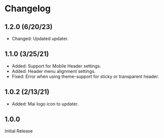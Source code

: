 # Changelog

## 1.2.0 (6/20/23)
* Changed: Updated updater.

## 1.1.0 (3/25/21)
* Added: Support for Mobile Header settings.
* Added: Header menu alignment settings.
* Fixed: Error when using theme-support for sticky or transparent header.

## 1.0.2 (2/13/21)
* Added: Mai logo icon to updater.

## 1.0.0
Initial Release

